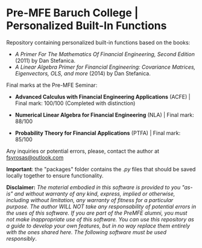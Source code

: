 # Pre-MFE Baruch College | Personalized Built-In Functions


Repository containing personalized built-in functions based on the books:

- _A Primer For The Mathematics Of Financial Engineering, Second Edition_ (2011) by Dan Stefanica.
- _A Linear Algebra Primer for Financial Engineering: Covariance Matrices, Eigenvectors, OLS, and more_ (2014) by Dan Stefanica.

Final marks at the Pre-MFE Seminar:

- **Advanced Calculus with Financial Engineering Applications** (ACFE) | Final mark: 100/100 (Completed with distinction)

- **Numerical Linear Algebra for Financial Engineering** (NLA) | Final mark: 88/100

- **Probability Theory for Financial Applications** (PTFA) | Final mark: 85/100


Any inquiries or potential errors, please, contact the author at fsyrosas@outlook.com

**Important**: the "packages" folder contains the _.py_ files that should be saved locally together to ensure functionality.


**Disclaimer:** _The material embodied in this software is provided to you "as-is" and without warranty of any kind, express, implied or otherwise, including without limitation, any warranty of fitness for a particular purpose. The author WILL NOT take any responsability of potential errors in the uses of this software. If you are part of the PreMFE alumni, you must not make inappropriate use of this software. You can use this repository as a guide to develop your own features, but in no way replace them entirely with the ones shared here. The following software must be used responsibly_.
